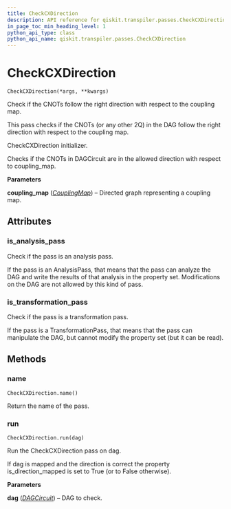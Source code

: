 ```yaml
---
title: CheckCXDirection
description: API reference for qiskit.transpiler.passes.CheckCXDirection
in_page_toc_min_heading_level: 1
python_api_type: class
python_api_name: qiskit.transpiler.passes.CheckCXDirection
---
```


# CheckCXDirection

<span id="qiskit.transpiler.passes.CheckCXDirection" />

`CheckCXDirection(*args, **kwargs)`

Check if the CNOTs follow the right direction with respect to the coupling map.

This pass checks if the CNOTs (or any other 2Q) in the DAG follow the right direction with respect to the coupling map.

CheckCXDirection initializer.

Checks if the CNOTs in DAGCircuit are in the allowed direction with respect to coupling\_map.

**Parameters**

**coupling\_map** ([*CouplingMap*](qiskit.transpiler.CouplingMap "qiskit.transpiler.CouplingMap")) – Directed graph representing a coupling map.

## Attributes

### is\_analysis\_pass

Check if the pass is an analysis pass.

If the pass is an AnalysisPass, that means that the pass can analyze the DAG and write the results of that analysis in the property set. Modifications on the DAG are not allowed by this kind of pass.

### is\_transformation\_pass

Check if the pass is a transformation pass.

If the pass is a TransformationPass, that means that the pass can manipulate the DAG, but cannot modify the property set (but it can be read).

## Methods

### name

<span id="qiskit.transpiler.passes.CheckCXDirection.name" />

`CheckCXDirection.name()`

Return the name of the pass.

### run

<span id="qiskit.transpiler.passes.CheckCXDirection.run" />

`CheckCXDirection.run(dag)`

Run the CheckCXDirection pass on dag.

If dag is mapped and the direction is correct the property is\_direction\_mapped is set to True (or to False otherwise).

**Parameters**

**dag** ([*DAGCircuit*](qiskit.dagcircuit.DAGCircuit "qiskit.dagcircuit.DAGCircuit")) – DAG to check.

